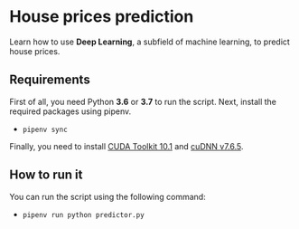 # House prices prediction
Learn how to use **Deep Learning**, a subfield of machine learning, to predict house prices.

## Requirements
First of all, you need Python **3.6** or **3.7** to run the script. Next, install the required packages using pipenv.
- `pipenv sync`

Finally, you need to install [CUDA Toolkit 10.1](https://developer.nvidia.com/cuda-10.1-download-archive-base) and [cuDNN v7.6.5](https://developer.nvidia.com/cuda-10.1-download-archive-base).

## How to run it
You can run the script using the following command: 
- `pipenv run python predictor.py`

